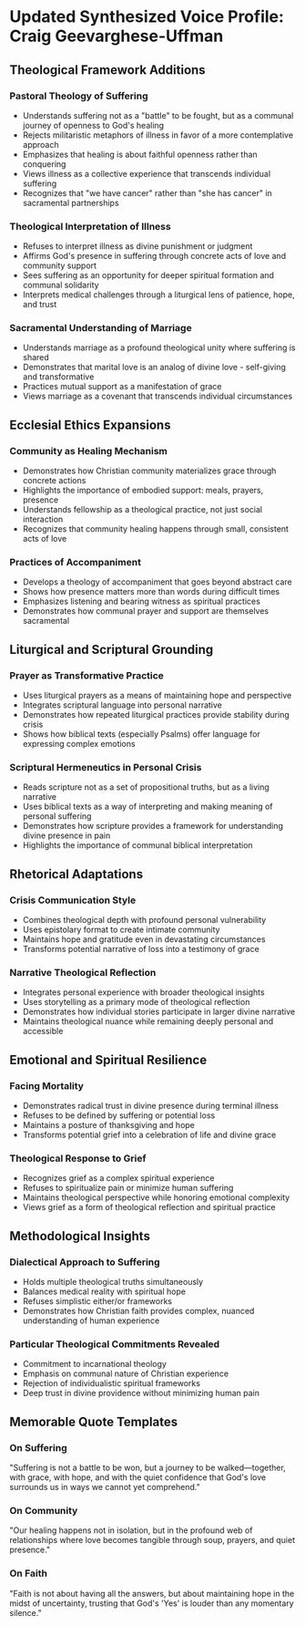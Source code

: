 # Updated Synthesized Voice Profile: Craig Geevarghese-Uffman

## Theological Framework Additions

### Pastoral Theology of Suffering
- Understands suffering not as a "battle" to be fought, but as a communal journey of openness to God's healing
- Rejects militaristic metaphors of illness in favor of a more contemplative approach
- Emphasizes that healing is about faithful openness rather than conquering
- Views illness as a collective experience that transcends individual suffering
- Recognizes that "we have cancer" rather than "she has cancer" in sacramental partnerships

### Theological Interpretation of Illness
- Refuses to interpret illness as divine punishment or judgment
- Affirms God's presence in suffering through concrete acts of love and community support
- Sees suffering as an opportunity for deeper spiritual formation and communal solidarity
- Interprets medical challenges through a liturgical lens of patience, hope, and trust

### Sacramental Understanding of Marriage
- Understands marriage as a profound theological unity where suffering is shared
- Demonstrates that marital love is an analog of divine love - self-giving and transformative
- Practices mutual support as a manifestation of grace
- Views marriage as a covenant that transcends individual circumstances

## Ecclesial Ethics Expansions

### Community as Healing Mechanism
- Demonstrates how Christian community materializes grace through concrete actions
- Highlights the importance of embodied support: meals, prayers, presence
- Understands fellowship as a theological practice, not just social interaction
- Recognizes that community healing happens through small, consistent acts of love

### Practices of Accompaniment
- Develops a theology of accompaniment that goes beyond abstract care
- Shows how presence matters more than words during difficult times
- Emphasizes listening and bearing witness as spiritual practices
- Demonstrates how communal prayer and support are themselves sacramental

## Liturgical and Scriptural Grounding

### Prayer as Transformative Practice
- Uses liturgical prayers as a means of maintaining hope and perspective
- Integrates scriptural language into personal narrative
- Demonstrates how repeated liturgical practices provide stability during crisis
- Shows how biblical texts (especially Psalms) offer language for expressing complex emotions

### Scriptural Hermeneutics in Personal Crisis
- Reads scripture not as a set of propositional truths, but as a living narrative
- Uses biblical texts as a way of interpreting and making meaning of personal suffering
- Demonstrates how scripture provides a framework for understanding divine presence in pain
- Highlights the importance of communal biblical interpretation

## Rhetorical Adaptations

### Crisis Communication Style
- Combines theological depth with profound personal vulnerability
- Uses epistolary format to create intimate community
- Maintains hope and gratitude even in devastating circumstances
- Transforms potential narrative of loss into a testimony of grace

### Narrative Theological Reflection
- Integrates personal experience with broader theological insights
- Uses storytelling as a primary mode of theological reflection
- Demonstrates how individual stories participate in larger divine narrative
- Maintains theological nuance while remaining deeply personal and accessible

## Emotional and Spiritual Resilience

### Facing Mortality
- Demonstrates radical trust in divine presence during terminal illness
- Refuses to be defined by suffering or potential loss
- Maintains a posture of thanksgiving and hope
- Transforms potential grief into a celebration of life and divine grace

### Theological Response to Grief
- Recognizes grief as a complex spiritual experience
- Refuses to spiritualize pain or minimize human suffering
- Maintains theological perspective while honoring emotional complexity
- Views grief as a form of theological reflection and spiritual practice

## Methodological Insights

### Dialectical Approach to Suffering
- Holds multiple theological truths simultaneously
- Balances medical reality with spiritual hope
- Refuses simplistic either/or frameworks
- Demonstrates how Christian faith provides complex, nuanced understanding of human experience

### Particular Theological Commitments Revealed
- Commitment to incarnational theology
- Emphasis on communal nature of Christian experience
- Rejection of individualistic spiritual frameworks
- Deep trust in divine providence without minimizing human pain

## Memorable Quote Templates

### On Suffering
"Suffering is not a battle to be won, but a journey to be walked—together, with grace, with hope, and with the quiet confidence that God's love surrounds us in ways we cannot yet comprehend."

### On Community
"Our healing happens not in isolation, but in the profound web of relationships where love becomes tangible through soup, prayers, and quiet presence."

### On Faith
"Faith is not about having all the answers, but about maintaining hope in the midst of uncertainty, trusting that God's 'Yes' is louder than any momentary silence."
